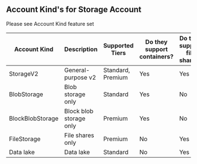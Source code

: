 ## Account Kind's for Storage Account

Please see Account Kind feature set

| Account Kind        | Description   | Supported Tiers   | Do they support containers? | Do they support file shares?  | GRS/RA-GRS support | ZRS support |
|---------------------|------------------------------------|-------------------|-----------------------------|-------------------------------|--------------------|-------------|
| StorageV2           | General-purpose v2                 | Standard, Premium | Yes    | Yes      | Yes                |    Yes      |
| BlobStorage         | Blob storage only                  | Standard          | Yes    | No       | Yes                |    No       | 
| BlockBlobStorage    | Block blob storage only            | Premium           | Yes    | No       | No                 |    Yes      | 
| FileStorage         | File shares only                   | Premium           | No     | Yes      | No                 |    Yes      | 
| Data lake           | Data lake     | Standard          | No     | Yes      | No                 |    Yes      | 
